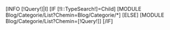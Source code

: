 [INFO [!Query!]|I]
[IF [!I::TypeSearch!]=Child]
	[MODULE Blog/Categorie/List?Chemin=Blog/Categorie/*]
[ELSE]
	[MODULE Blog/Categorie/List?Chemin=[!Query!]]
[/IF]
